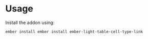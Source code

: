 # Usage

Install the addon using:

```bash
ember install ember install ember-light-table-cell-type-link
```
